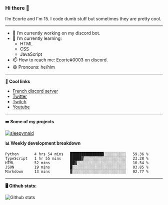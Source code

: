 ### Hi there 👋
I’m Ecorte and I'm 15.
I code dumb stuff but sometimes they are pretty cool.

-------

- 🔭 I’m currently working on my discord bot.
- 🌱 I’m currently learning:
     - HTML
     - CSS
     - JavaScript
- 📫 How to reach me: Ecorte#0003 on discord.
- 😄 Pronouns: he/him

-------

**🔗 Cool links**

- [French discord server](https://discord.gg/8bpy2PC)
- [Twitter](https://twitter.com/Ecorteyt)
- [Twitch](https://www.twitch.tv/ecorte)
- [Youtube](https://www.youtube.com/channel/UCOLeHMtMSE4w6jpFGh1AAdA)

-------

**➡️ Some of my projects**

[![sleepymaid](https://github-readme-stats.vercel.app/api/pin/?username=Le-monde-d-Ecorte&repo=sleepymaid&theme=dark)](https://github.com/Le-monde-d-Ecorte/sleepymaid)

**📊 Weekly development breakdown**

<!--START_SECTION:waka-->
```text
Python       4 hrs 54 mins   ███████████████░░░░░░░░░░   59.36 % 
TypeScript   1 hr 55 mins    █████▓░░░░░░░░░░░░░░░░░░░   23.28 % 
HTML         52 mins         ██▓░░░░░░░░░░░░░░░░░░░░░░   10.54 % 
JSON         19 mins         █░░░░░░░░░░░░░░░░░░░░░░░░   03.85 % 
Markdown     13 mins         ▓░░░░░░░░░░░░░░░░░░░░░░░░   02.77 % 
```
<!--END_SECTION:waka-->

-------

**🖥️ Github stats:**

![Github stats](https://github-readme-stats.vercel.app/api?username=Ecorte&theme=dark&count_private=true)
